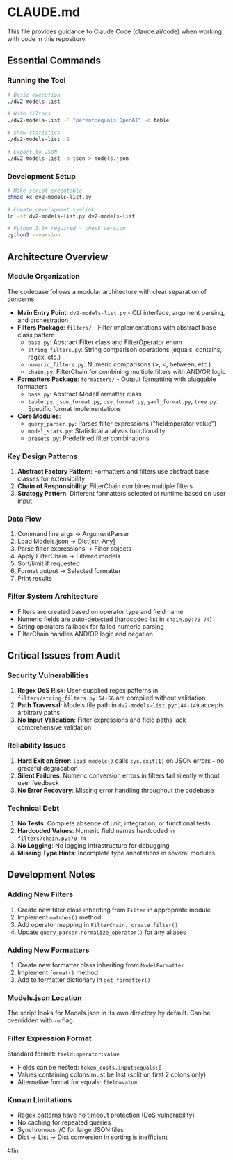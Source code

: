 # CLAUDE.md

This file provides guidance to Claude Code (claude.ai/code) when working with code in this repository.

## Essential Commands

### Running the Tool
```bash
# Basic execution
./dv2-models-list

# With filters
./dv2-models-list -F "parent:equals:OpenAI" -o table

# Show statistics
./dv2-models-list -S

# Export to JSON
./dv2-models-list -o json > models.json
```

### Development Setup
```bash
# Make script executable
chmod +x dv2-models-list.py

# Create development symlink
ln -sf dv2-models-list.py dv2-models-list

# Python 3.6+ required - check version
python3 --version
```

## Architecture Overview

### Module Organization
The codebase follows a modular architecture with clear separation of concerns:

- **Main Entry Point**: `dv2-models-list.py` - CLI interface, argument parsing, and orchestration
- **Filters Package**: `filters/` - Filter implementations with abstract base class pattern
  - `base.py`: Abstract Filter class and FilterOperator enum
  - `string_filters.py`: String comparison operations (equals, contains, regex, etc.)
  - `numeric_filters.py`: Numeric comparisons (>, <, between, etc.)
  - `chain.py`: FilterChain for combining multiple filters with AND/OR logic
- **Formatters Package**: `formatters/` - Output formatting with pluggable formatters
  - `base.py`: Abstract ModelFormatter class
  - `table.py`, `json_format.py`, `csv_format.py`, `yaml_format.py`, `tree.py`: Specific format implementations
- **Core Modules**:
  - `query_parser.py`: Parses filter expressions ("field:operator:value")
  - `model_stats.py`: Statistical analysis functionality
  - `presets.py`: Predefined filter combinations

### Key Design Patterns

1. **Abstract Factory Pattern**: Formatters and filters use abstract base classes for extensibility
2. **Chain of Responsibility**: FilterChain combines multiple filters
3. **Strategy Pattern**: Different formatters selected at runtime based on user input

### Data Flow
1. Command line args → ArgumentParser
2. Load Models.json → Dict[str, Any]
3. Parse filter expressions → Filter objects
4. Apply FilterChain → Filtered models
5. Sort/limit if requested
6. Format output → Selected formatter
7. Print results

### Filter System Architecture
- Filters are created based on operator type and field name
- Numeric fields are auto-detected (hardcoded list in `chain.py:70-74`)
- String operators fallback for failed numeric parsing
- FilterChain handles AND/OR logic and negation

## Critical Issues from Audit

### Security Vulnerabilities
1. **Regex DoS Risk**: User-supplied regex patterns in `filters/string_filters.py:54-56` are compiled without validation
2. **Path Traversal**: Models file path in `dv2-models-list.py:144-149` accepts arbitrary paths
3. **No Input Validation**: Filter expressions and field paths lack comprehensive validation

### Reliability Issues
1. **Hard Exit on Error**: `load_models()` calls `sys.exit(1)` on JSON errors - no graceful degradation
2. **Silent Failures**: Numeric conversion errors in filters fail silently without user feedback
3. **No Error Recovery**: Missing error handling throughout the codebase

### Technical Debt
1. **No Tests**: Complete absence of unit, integration, or functional tests
2. **Hardcoded Values**: Numeric field names hardcoded in `filters/chain.py:70-74`
3. **No Logging**: No logging infrastructure for debugging
4. **Missing Type Hints**: Incomplete type annotations in several modules

## Development Notes

### Adding New Filters
1. Create new filter class inheriting from `Filter` in appropriate module
2. Implement `matches()` method
3. Add operator mapping in `FilterChain._create_filter()`
4. Update `query_parser.normalize_operator()` for any aliases

### Adding New Formatters
1. Create new formatter class inheriting from `ModelFormatter`
2. Implement `format()` method
3. Add to formatter dictionary in `get_formatter()`

### Models.json Location
The script looks for Models.json in its own directory by default. Can be overridden with `-m` flag.

### Filter Expression Format
Standard format: `field:operator:value`
- Fields can be nested: `token_costs.input:equals:0`
- Values containing colons must be last (split on first 2 colons only)
- Alternative format for equals: `field=value`

### Known Limitations
- Regex patterns have no timeout protection (DoS vulnerability)
- No caching for repeated queries
- Synchronous I/O for large JSON files
- Dict → List → Dict conversion in sorting is inefficient

#fin